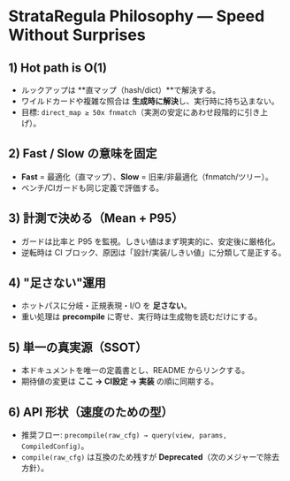 # StrataRegula Philosophy — Speed Without Surprises

## 1) Hot path is O(1)
- ルックアップは **直マップ（hash/dict）**で解決する。
- ワイルドカードや複雑な照合は **生成時に解決**し、実行時に持ち込まない。
- 目標: `direct_map ≥ 50x fnmatch`（実測の安定にあわせ段階的に引き上げ）。

## 2) Fast / Slow の意味を固定
- **Fast** = 最適化（直マップ）、**Slow** = 旧来/非最適化（fnmatch/ツリー）。
- ベンチ/CIガードも同じ定義で評価する。

## 3) 計測で決める（Mean + P95）
- ガードは比率と P95 を監視。しきい値はまず現実的に、安定後に厳格化。
- 逆転時は CI ブロック、原因は「設計/実装/しきい値」に分類して是正する。

## 4) "足さない"運用
- ホットパスに分岐・正規表現・I/O を **足さない**。
- 重い処理は **precompile** に寄せ、実行時は生成物を読むだけにする。

## 5) 単一の真実源（SSOT）
- 本ドキュメントを唯一の定義書とし、README からリンクする。
- 期待値の変更は **ここ → CI設定 → 実装** の順に同期する。

## 6) API 形状（速度のための型）
- 推奨フロー: `precompile(raw_cfg) → query(view, params, CompiledConfig)`。
- `compile(raw_cfg)` は互換のため残すが **Deprecated**（次のメジャーで除去方針）。
